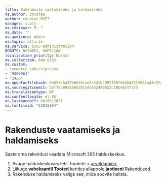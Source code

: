 ```yaml
---
title: Rakenduste vaatamiseks ja haldamiseks
ms.author: cmcatee
author: cmcatee-MSFT
manager: scotv
ms.reviewer: ?, ?
ms.date: ''
ms.audience: Admin
ms.topic: article
ms.service: o365-administration
ROBOTS: NOINDEX, NOFOLLOW
localization_priority: Normal
ms.collection: Adm_O365
ms.custom:
- commerce_subscriptions
- "9000561"
- "2420"
ms.openlocfilehash: 0d621c6439b6b95cee2c3d1b2997339f964802319984443e97a81e492babb6ba
ms.sourcegitcommit: b5f7da89a650d2915dc652449623c78be6247175
ms.translationtype: MT
ms.contentlocale: et-EE
ms.lasthandoff: 08/05/2021
ms.locfileid: "54015184"
---
```

# <a name="how-to-view-and-manage-apps"></a>Rakenduste vaatamiseks ja haldamiseks

Saate oma rakendusi vaadata Microsoft 365 halduskeskus.

1. Avage halduskeskuses leht Toodete  >  [arveldamine.](https://go.microsoft.com/fwlink/p/?linkid=842054)
2. Liikuge **vahekaardil Tooted** kerides allapoole **jaotiseni** Rakendused.
3. Rakenduse haldamiseks valige see, mida soovite hallata.